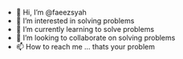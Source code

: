 - 👋 Hi, I’m @faeezsyah
- 👀 I’m interested in solving problems
- 🌱 I’m currently learning to solve problems
- 💞️ I’m looking to collaborate on solving problems
- 📫 How to reach me ... thats your problem

<!---
faeezsyah/faeezsyah is a ✨ special ✨ repository because its `README.md` (this file) appears on your GitHub profile.
You can click the Preview link to take a look at your changes.
--->

